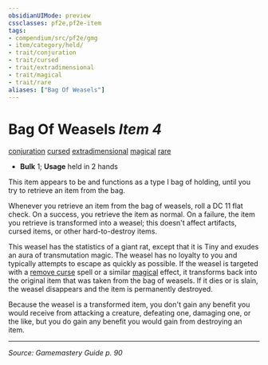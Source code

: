 ```yaml
---
obsidianUIMode: preview
cssclasses: pf2e,pf2e-item
tags:
- compendium/src/pf2e/gmg
- item/category/held/
- trait/conjuration
- trait/cursed
- trait/extradimensional
- trait/magical
- trait/rare
aliases: ["Bag Of Weasels"]
---
```

# Bag Of Weasels *Item 4*  
[conjuration](rules/traits/conjuration.md "Conjuration School Trait")  [cursed](rules/traits/cursed-gmg.md "Cursed Item Trait")  [extradimensional](rules/traits/extradimensional.md "Extradimensional Effect Trait")  [magical](rules/traits/magical.md "Magical Item Trait")  [rare](rules/traits/rare.md "Rare Rarity Trait")  

- **Bulk** 1; **Usage** held in 2 hands

This item appears to be and functions as a type I bag of holding, until you try to retrieve an item from the bag.

Whenever you retrieve an item from the bag of weasels, roll a DC 11 flat check. On a success, you retrieve the item as normal. On a failure, the item you retrieve is transformed into a weasel; this doesn't affect artifacts, cursed items, or other hard-to-destroy items.

This weasel has the statistics of a giant rat, except that it is Tiny and exudes an aura of transmutation magic. The weasel has no loyalty to you and typically attempts to escape as quickly as possible. If the weasel is targeted with a [remove curse](compendium/spells/remove-curse.md) spell or a similar [magical](rules/traits/magical.md "Magical Item Trait") effect, it transforms back into the original item that was taken from the bag of weasels. If it dies or is slain, the weasel disappears and the item is permanently destroyed.

Because the weasel is a transformed item, you don't gain any benefit you would receive from attacking a creature, defeating one, damaging one, or the like, but you do gain any benefit you would gain from destroying an item.


---
*Source: Gamemastery Guide p. 90*